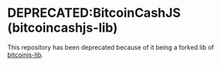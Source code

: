 # DEPRECATED:BitcoinCashJS (bitcoincashjs-lib)

This repository has been deprecated because of it being a forked lib of [bitcoinjs-lib](https://github.com/bitcoinjs/bitcoinjs-lib). 

